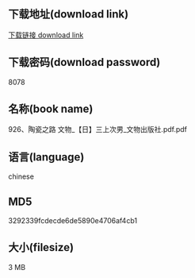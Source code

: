 ## 下载地址(download link)
[下载链接 download link](https://voluble-croquembouche-d321dc.netlify.app/?s=926%E3%80%81%E9%99%B6%E7%93%B7%E4%B9%8B%E8%B7%AF+%E6%96%87%E7%89%A9_%E3%80%90%E6%97%A5%E3%80%91%E4%B8%89%E4%B8%8A%E6%AC%A1%E7%94%B7_%E6%96%87%E7%89%A9%E5%87%BA%E7%89%88%E7%A4%BE.pdf)

## 下载密码(download password)
8078

## 名称(book name)
926、陶瓷之路 文物_【日】三上次男_文物出版社.pdf.pdf

## 语言(language)
chinese

## MD5
3292339fcdecde6de5890e4706af4cb1

## 大小(filesize)
3 MB
